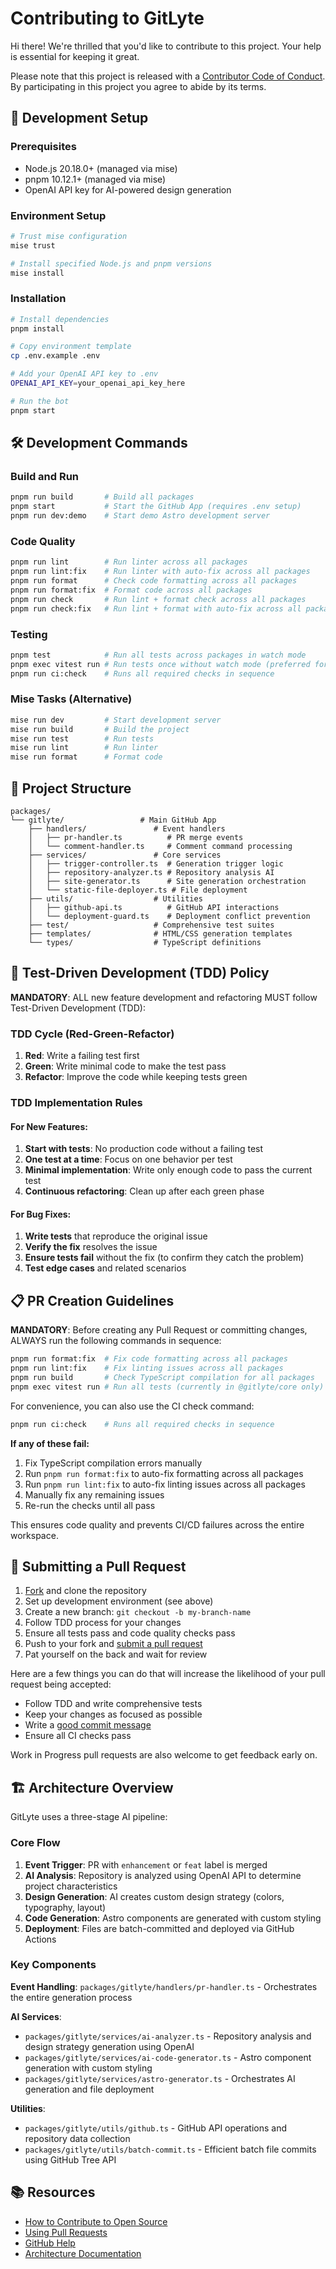 # Contributing to GitLyte

[fork]: /fork
[pr]: /compare
[code-of-conduct]: CODE_OF_CONDUCT.md

Hi there! We're thrilled that you'd like to contribute to this project. Your help is essential for keeping it great.

Please note that this project is released with a [Contributor Code of Conduct][code-of-conduct]. By participating in this project you agree to abide by its terms.

## 🚀 Development Setup

### Prerequisites
- Node.js 20.18.0+ (managed via mise)
- pnpm 10.12.1+ (managed via mise)
- OpenAI API key for AI-powered design generation

### Environment Setup

```sh
# Trust mise configuration
mise trust

# Install specified Node.js and pnpm versions
mise install
```

### Installation

```sh
# Install dependencies
pnpm install

# Copy environment template
cp .env.example .env

# Add your OpenAI API key to .env
OPENAI_API_KEY=your_openai_api_key_here

# Run the bot
pnpm start
```

## 🛠 Development Commands

### Build and Run
```sh
pnpm run build       # Build all packages
pnpm start           # Start the GitHub App (requires .env setup)
pnpm run dev:demo    # Start demo Astro development server
```

### Code Quality
```sh
pnpm run lint        # Run linter across all packages
pnpm run lint:fix    # Run linter with auto-fix across all packages
pnpm run format      # Check code formatting across all packages
pnpm run format:fix  # Format code across all packages
pnpm run check       # Run lint + format check across all packages
pnpm run check:fix   # Run lint + format with auto-fix across all packages
```

### Testing
```sh
pnpm test            # Run all tests across packages in watch mode
pnpm exec vitest run # Run tests once without watch mode (preferred for CI/development)
pnpm run ci:check    # Runs all required checks in sequence
```

### Mise Tasks (Alternative)
```sh
mise run dev         # Start development server
mise run build       # Build the project
mise run test        # Run tests
mise run lint        # Run linter
mise run format      # Format code
```

## 📁 Project Structure

```
packages/
└── gitlyte/                 # Main GitHub App
    ├── handlers/               # Event handlers
    │   ├── pr-handler.ts          # PR merge events
    │   └── comment-handler.ts     # Comment command processing
    ├── services/               # Core services  
    │   ├── trigger-controller.ts  # Generation trigger logic
    │   ├── repository-analyzer.ts # Repository analysis AI
    │   ├── site-generator.ts      # Site generation orchestration  
    │   └── static-file-deployer.ts # File deployment
    ├── utils/                  # Utilities
    │   ├── github-api.ts          # GitHub API interactions
    │   └── deployment-guard.ts    # Deployment conflict prevention
    ├── test/                   # Comprehensive test suites
    ├── templates/              # HTML/CSS generation templates
    └── types/                  # TypeScript definitions
```

## 🧪 Test-Driven Development (TDD) Policy

**MANDATORY**: ALL new feature development and refactoring MUST follow Test-Driven Development (TDD):

### TDD Cycle (Red-Green-Refactor)
1. **Red**: Write a failing test first
2. **Green**: Write minimal code to make the test pass
3. **Refactor**: Improve the code while keeping tests green

### TDD Implementation Rules

#### For New Features:
1. **Start with tests**: No production code without a failing test
2. **One test at a time**: Focus on one behavior per test
3. **Minimal implementation**: Write only enough code to pass the current test
4. **Continuous refactoring**: Clean up after each green phase

#### For Bug Fixes:
1. **Write tests** that reproduce the original issue
2. **Verify the fix** resolves the issue  
3. **Ensure tests fail** without the fix (to confirm they catch the problem)
4. **Test edge cases** and related scenarios

## 📋 PR Creation Guidelines

**MANDATORY**: Before creating any Pull Request or committing changes, ALWAYS run the following commands in sequence:

```bash
pnpm run format:fix  # Fix code formatting across all packages
pnpm run lint:fix    # Fix linting issues across all packages
pnpm run build       # Check TypeScript compilation for all packages
pnpm exec vitest run # Run all tests (currently in @gitlyte/core only)
```

For convenience, you can also use the CI check command:

```bash
pnpm run ci:check    # Runs all required checks in sequence
```

**If any of these fail:**
1. Fix TypeScript compilation errors manually
2. Run `pnpm run format:fix` to auto-fix formatting across all packages
3. Run `pnpm run lint:fix` to auto-fix linting issues across all packages
4. Manually fix any remaining issues
5. Re-run the checks until all pass

This ensures code quality and prevents CI/CD failures across the entire workspace.

## 🔄 Submitting a Pull Request

1. [Fork][fork] and clone the repository
2. Set up development environment (see above)
3. Create a new branch: `git checkout -b my-branch-name`
4. Follow TDD process for your changes
5. Ensure all tests pass and code quality checks pass
6. Push to your fork and [submit a pull request][pr]
7. Pat yourself on the back and wait for review

Here are a few things you can do that will increase the likelihood of your pull request being accepted:

- Follow TDD and write comprehensive tests
- Keep your changes as focused as possible
- Write a [good commit message](http://tbaggery.com/2008/04/19/a-note-about-git-commit-messages.html)
- Ensure all CI checks pass

Work in Progress pull requests are also welcome to get feedback early on.

## 🏗 Architecture Overview

GitLyte uses a three-stage AI pipeline:

### Core Flow
1. **Event Trigger**: PR with `enhancement` or `feat` label is merged
2. **AI Analysis**: Repository is analyzed using OpenAI API to determine project characteristics
3. **Design Generation**: AI creates custom design strategy (colors, typography, layout)
4. **Code Generation**: Astro components are generated with custom styling
5. **Deployment**: Files are batch-committed and deployed via GitHub Actions

### Key Components

**Event Handling**: `packages/gitlyte/handlers/pr-handler.ts` - Orchestrates the entire generation process

**AI Services**:
- `packages/gitlyte/services/ai-analyzer.ts` - Repository analysis and design strategy generation using OpenAI
- `packages/gitlyte/services/ai-code-generator.ts` - Astro component generation with custom styling
- `packages/gitlyte/services/astro-generator.ts` - Orchestrates AI generation and file deployment

**Utilities**:
- `packages/gitlyte/utils/github.ts` - GitHub API operations and repository data collection
- `packages/gitlyte/utils/batch-commit.ts` - Efficient batch file commits using GitHub Tree API

## 📚 Resources

- [How to Contribute to Open Source](https://opensource.guide/how-to-contribute/)
- [Using Pull Requests](https://help.github.com/articles/about-pull-requests/)
- [GitHub Help](https://help.github.com)
- [Architecture Documentation](docs/ARCHITECTURE.md)
